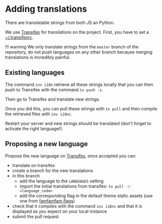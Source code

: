 # Adding translations

There are translatable strings from both JS an Python.

We use [Transifex][transifex] for translations on the project.
First, you have to set a [~/.transifexrc][transifexrc].

!!! warning
    We only translate strings from the `master` branch of the repository, do not push languages on any other branch because merging translations is incredibly painful.

## Existing languages


The command `inv i18n` retrieve all these strings locally that you can then push to Transifex with the command `tx push -s`.

Then go to Transifex and translate new strings.

Once you did this, you can pull these strings with `tx pull` and then compile the retrieved files with `inv i18nc`.

Restart your server and new strings should be translated (don't forget to activate the right language!).


## Proposing a new language

Propose the new language on [Transifex][transifex], once accepted you can:

* translate on transifex
* create a branch for the new translations
* in this branch
    - add the language to the `LANGUAGES` setting
    - import the initial translations from transifex: `tx pull -r <language_code>`
    - add the corresponding flag in the default theme static assets (use one from [famfamfam flags][famfamfam-flags])
* check that it compiles with the command `inv i18nc` and that it is displayed as you expect on your local instance
* submit the pull request


[transifex]: https://www.transifex.com
[transifexrc]: http://docs.transifex.com/client/config/
[famfamfam-flags]: http://www.famfamfam.com/lab/icons/flags/
